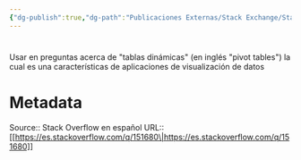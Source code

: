 ```yaml
---
{"dg-publish":true,"dg-path":"Publicaciones Externas/Stack Exchange/Stack Overflow en español/es.stackoverflow.com-151680.md","permalink":"/publicaciones-externas/stack-exchange/stack-overflow-en-espanol/es-stackoverflow-com-151680/","hide":true,"noteIcon":"default","created":"2024-04-03T12:49:10.506-06:00","updated":"2024-04-05T16:43:53.500-06:00"}
---
```


# 

Usar en preguntas acerca de "tablas dinámicas" (en inglés "pivot tables") la cual es una características de aplicaciones de visualización de datos

# Metadata
Source:: Stack Overflow en español
URL:: [[https://es.stackoverflow.com/q/151680\|https://es.stackoverflow.com/q/151680]]


